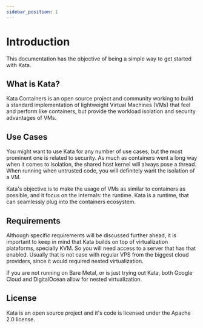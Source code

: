 ```yaml
---
sidebar_position: 1
---
```


# Introduction

This documentation has the objective of being a simple way to get started with Kata.

## What is Kata?

Kata Containers is an open source project and community working to build a standard implementation of lightweight Virtual Machines (VMs) that feel and perform like containers, but provide the workload isolation and security advantages of VMs.

## Use Cases

You might want to use Kata for any number of use cases, but the most prominent one is related to security.
As much as containers went a long way when it comes to isolation, the shared host kernel will always
pose a thread. When running when untrusted code, you will definitely want the isolation of a VM.

Kata's objective is to make the usage of VMs as similar to containers as possible, and it focus on the internals: the runtime.
Kata is a runtime, that can seamlessly plug into the containers ecosystem.

## Requirements

Although specific requirements will be discussed further ahead, it is important to keep in mind that Kata builds on top
of virtualization plataforms, specially KVM. So you will need access to a server that has that enabled.
Usually that is not case with regular VPS from the biggest cloud providers, since it would required nested virtualization.

If you are not running on Bare Metal, or is just trying out Kata, both Google Cloud and DigitalOcean allow for nested virtualization.

## License

Kata is an open source project and it's code is licensed under the Apache 2.0 license.

